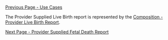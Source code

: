 [Previous Page - Use Cases](use_cases.html)

The Provider Supplied Live Birth report is represented by the [Composition - Provider Live Birth Report](StructureDefinition-Composition-provider-live-birth-report.html).

[Next Page - Provider Supplied Fetal Death Report](provider_supplied_fetal_death_report.html)